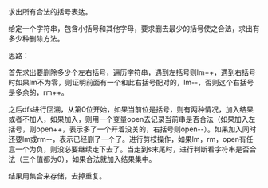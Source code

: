 求出所有合法的括号表达。

给定一个字符串，包含小括号和其他字母，要求删去最少的括号使之合法，求出有多少种删除方法。

思路：

首先求出要删除多少个左右括号，遍历字符串，遇到左括号则lm++，遇到右括号时如果lm不为零，则证明前面有一个和此右括号配对的，lm--，否则这个右括号是多余的，rm++。

之后dfs进行回溯，从第0位开始，如果当前位是括号，则有两种情况，加入结果或者不加人，如果加入，则用一个变量open去记录当前串是否合法（如果加入左括号，则open++，表示多了一个开着没关的，右括号则open--）。如果加入同时还要lm或rm--，表示已经删了一个了。进行剪枝操作，如果lm，rm，open有任意一个为负，则没必要继续走下去了。当走到s末尾时，进行判断看字符串是否合法（三个值都为0），如果合法就加入结果集中。

结果用集合来存储，去掉重复。
